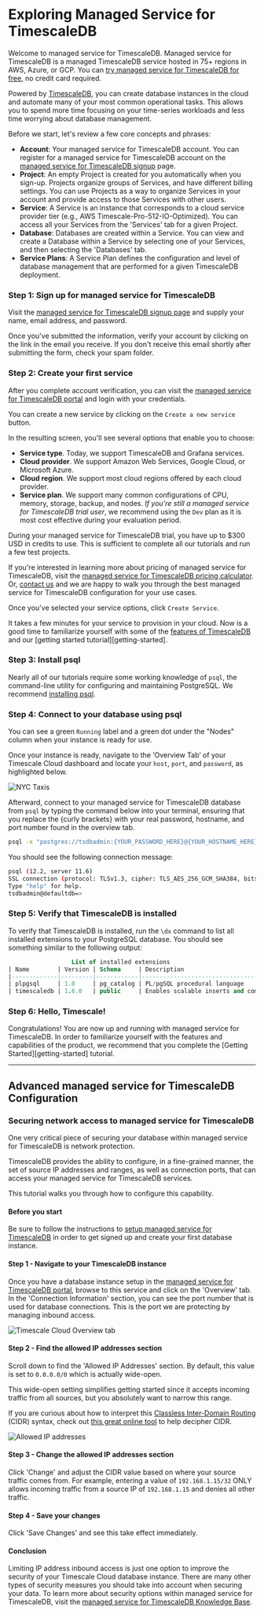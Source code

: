 # Exploring Managed Service for TimescaleDB

Welcome to managed service for TimescaleDB. Managed service for TimescaleDB is a managed TimescaleDB service hosted
in 75+ regions in AWS, Azure, or GCP. You can [try managed service for TimescaleDB for free][sign-up],
no credit card required.

Powered by [TimescaleDB][timescale-features], you can create database instances in the
cloud and automate many of your most common operational tasks. This allows you
to spend more time focusing on your time-series workloads and less time worrying
about database management.

Before we start, let's review a few core concepts and phrases:

- **Account**: Your managed service for TimescaleDB account. You can register for a managed service for TimescaleDB account on the [managed service for TimescaleDB signup][sign-up] page.
- **Project**: An empty Project is created for you automatically when you sign-up. Projects organize groups of Services, and have different billing settings. You can use Projects as a way to organize Services in your account and provide access to those Services with other users.
- **Service**: A Service is an instance that corresponds to a cloud service provider tier (e.g., AWS Timescale-Pro-512-IO-Optimized). You can access all your Services from the 'Services' tab for a given Project.
- **Database**: Databases are created within a Service. You can view and create a Database within a Service by selecting one of your Services, and then selecting the 'Databases' tab.
- **Service Plans**: A Service Plan defines the configuration and level of database management that are performed for a given TimescaleDB deployment.

### Step 1: Sign up for managed service for TimescaleDB

Visit the [managed service for TimescaleDB signup page][sign-up] and supply your name, email address, and password.

Once you've submitted the information, verify your account by clicking on the link in the
email you receive. If you don't receive this email shortly after submitting the form,
check your spam folder.

### Step 2: Create your first service

After you complete account verification, you can visit the [managed service for TimescaleDB portal][mst-portal]
and login with your credentials.

You can create a new service by clicking on the `Create a new service` button.

In the resulting screen, you'll see several options that enable you to choose:

- **Service type**. Today, we support TimescaleDB and Grafana services.
- **Cloud provider**. We support Amazon Web Services, Google Cloud, or Microsoft Azure.
- **Cloud region**. We support most cloud regions offered by each cloud provider.
- **Service plan**. We support many common configurations of CPU, memory, storage, backup, and nodes. *If you're still a managed service for TimescaleDB trial user*, we recommend using the `Dev` plan as it is most cost effective during your evaluation period.

<highlight type="tip">
During your managed service for TimescaleDB trial, you have up to $300 USD in credits to use.
This is sufficient to complete all our tutorials and run a few test projects.
</highlight>

If you're interested in learning more about pricing of managed service for TimescaleDB, visit the
[managed service for TimescaleDB pricing calculator][timescale-pricing]. Or, [contact us][contact]
and we are happy to walk you through the best managed service for TimescaleDB configuration
for your use cases.

Once you've selected your service options, click `Create Service`.

It takes a few minutes for your service to provision in your cloud. Now is
a good time to familiarize yourself with some of the [features of TimescaleDB][using-timescale]
and our [getting started tutorial][getting-started].

### Step 3: Install psql

Nearly all of our tutorials require some working knowledge of `psql`, the command-line
utility for configuring and maintaining PostgreSQL. We recommend
[installing psql][install-psql].

### Step 4: Connect to your database using psql

You can see a green `Running` label and a green dot under the "Nodes" column when
your instance is ready for use.

Once your instance is ready, navigate to the ‘Overview Tab’ of your Timescale
Cloud dashboard and locate your `host`, `port`, and `password`, as highlighted below.

<img class="main-content__illustration" src="https://s3.amazonaws.com/docs.timescale.com/hello-timescale/NYC_figure1_1.png" alt="NYC Taxis"/>

Afterward, connect to your managed service for TimescaleDB database from `psql`
by typing the command below into your terminal,
ensuring that you replace the {curly brackets} with your real
password, hostname, and port number found in the overview tab.

```bash
psql -x "postgres://tsdbadmin:{YOUR_PASSWORD_HERE}@{YOUR_HOSTNAME_HERE}:{YOUR_PORT_HERE}/defaultdb?sslmode=require"
```

You should see the following connection message:

```bash
psql (12.2, server 11.6)
SSL connection (protocol: TLSv1.3, cipher: TLS_AES_256_GCM_SHA384, bits: 256, compression: off)
Type "help" for help.
tsdbadmin@defaultdb=>
```

### Step 5: Verify that TimescaleDB is installed

To verify that TimescaleDB is installed, run the `\dx` command
to list all installed extensions to your PostgreSQL database.
You should see something similar to the following output:

```sql
                  List of installed extensions
| Name        | Version | Schema     | Description                                  |
|-------------|---------|------------|----------------------------------------------|
| plpgsql     | 1.0     | pg_catalog | PL/pgSQL procedural language                 |
| timescaledb | 1.6.0   | public     | Enables scalable inserts and complex queries |
```

### Step 6: Hello, Timescale!

Congratulations! You are now up and running with managed service for TimescaleDB. In order to
familiarize yourself with the features and capabilities of the product, we
recommend that you complete the [Getting Started][getting-started] tutorial.

---

## Advanced managed service for TimescaleDB Configuration

### Securing network access to managed service for TimescaleDB

One very critical piece of securing your database within managed service for TimescaleDB is network protection.

TimescaleDB provides the ability to configure, in a fine-grained manner, the
set of source IP addresses and ranges, as well as connection ports, that can
access your managed service for TimescaleDB services.

This tutorial walks you through how to configure this capability.

#### Before you start

Be sure to follow the instructions to [setup managed service for TimescaleDB][mst-install] in order to
get signed up and create your first database instance.

#### Step 1 - Navigate to your TimescaleDB instance

Once you have a database instance setup in the [managed service for TimescaleDB portal][mst-portal],
browse to this service and click on the 'Overview' tab. In the 'Connection Information'
section, you can see the port number that is used for database connections. This is
the port we are protecting by managing inbound access.

<img class="main-content__illustration" src="https://assets.iobeam.com/images/docs/screenshots-for-securing-timescale-cloud/overview-tab.png" alt="Timescale Cloud Overview tab"/>

#### Step 2 - Find the allowed IP addresses section

Scroll down to find the 'Allowed IP Addresses' section. By default, this value is set to
`0.0.0.0/0` which is actually wide-open.

<highlight type="warning">
 This wide-open setting simplifies getting started since it accepts incoming
 traffic from all sources, but you absolutely want to narrow this range.
</highlight>

If you are curious about how to interpret this [Classless Inter-Domain Routing][cidr-wiki] (CIDR) syntax,
check out [this great online tool][cidr-tool] to help decipher CIDR.

<img class="main-content__illustration" src="https://assets.iobeam.com/images/docs/screenshots-for-securing-timescale-cloud/allowed-ip.png" alt="Allowed IP addresses"/>

#### Step 3 - Change the allowed IP addresses section

Click 'Change' and adjust the CIDR value based on where your source traffic comes from.
For example, entering a value of `192.168.1.15/32` ONLY allows incoming traffic from a
source IP of `192.168.1.15` and denies all other traffic.

#### Step 4 - Save your changes
Click 'Save Changes' and see this take effect immediately.

#### Conclusion
Limiting IP address inbound access is just one option to improve the security of your Timescale
Cloud database instance. There are many other types of security measures you should take into
account when securing your data. To learn more about security options within managed service for TimescaleDB,
visit the [managed service for TimescaleDB Knowledge Base][mst-kb].


[mst-install]: /install/latest/installation-mst/
[cidr-wiki]: https://en.wikipedia.org/wiki/Classless_Inter-Domain_Routing
[cidr-tool]: http://www.subnet-calculator.com/cidr.php
[mst-kb]: https://kb.timescale.cloud/en/collections/1600092-security
[mst-portal]: https://portal.managed.timescale.com
[sign-up]: https://www.timescale.com/cloud-signup
[timescale-features]: https://www.timescale.com/products
[timescale-pricing]: https://www.timescale.com/products#cloud-pricing
[contact]: https://www.timescale.com/contact
[using-timescale]: /overview/core-concepts/
[hello-timescale]: /tutorials/tutorial-hello-timescale
[install-psql]: /how-to-guides/connecting/psql/
